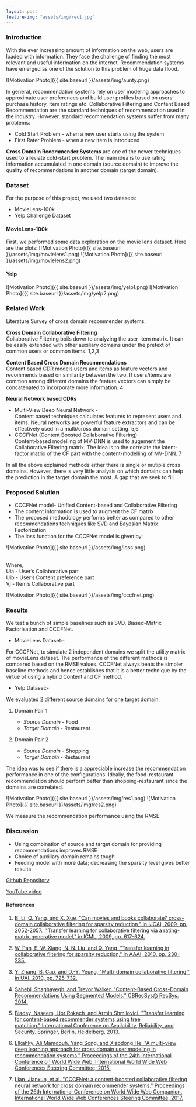 ```yaml
---
layout: post
feature-img: "assets/img/rec1.jpg"
---
```



### Introduction

With the ever increasing amount of information on the web, users are loaded with information. They face the challenge of 
finding the most relevant and useful information on the internet. Recommendation systems have emerged as one of the solution 
to this problem of huge data flood.

![Motivation Photo]({{ site.baseurl }}/assets/img/aunty.png)

In general, recommendation systems rely on user modeling approaches to approximate user preferences and build user profiles based on 
users' purchase history, item ratings etc. Collaborative Filtering and Content Based Recommendation are the standard 
techniques of recommendation used in the industry. However, standard recommendation systems suffer from many 
problems:
* Cold Start Problem - when a new user starts using the system
* First Rater Problem - when a new item is introduced

**Cross Domain Recommender Systems** are one of the newer techniques used to alleviate cold-start problem.
The main idea is to use rating information accumulated in one domain (source domain) to improve the quality of recommendations
in another domain (target domain).

### Dataset
For the purpose of this project, we used two datasets:
* MovieLens-100k 
* Yelp Challenge Dataset

#### MovieLens-100k
First, we performed some data exploration on the movie lens dataset. Here are the plots:
![Motivation Photo]({{ site.baseurl }}/assets/img/movielens1.png)
![Motivation Photo]({{ site.baseurl }}/assets/img/movielens2.png)
#### Yelp
![Motivation Photo]({{ site.baseurl }}/assets/img/yelp1.png)
![Motivation Photo]({{ site.baseurl }}/assets/img/yelp2.png)

### Related Work
Literature Survey of cross domain recommender systems:

**Cross Domain Collaborative Filtering**
<br>Collaborative Filtering boils down to analyzing the user-item matrix. It can be easily extended with other auxiliary domains under the pretext of common users or common items. 1,2,3
	
**Content Based Cross Domain Recommendations**
<br>Content based CDR models users and items as feature vectors and recommends based on similarity between the two. If users/items are common among different domains the feature vectors can simply be concatenated to incorporate more information. 4

**Neural Network based CDRs**
* Multi-View Deep Neural Network -
<br>Content based techniques calculates features to represent users and items. Neural networks are powerful feature extractors and can be effectively used in a multi/cross domain setting. 5,6
* CCCFNet (Content Boosted Collaborative Filtering)
<br>Content-based modelling of MV-DNN is used to augement the Collaborative Filtering matrix. The idea is to the correlate the latent-factor matrix of the CF part with the content-modelling of MV-DNN. 7

In all the above explained methods either there is single or mutiple cross domains. However, there is very little analysis on which domains can help the prediction in the target domain the most. A gap that we seek to fill. 

### Proposed Solution

* CCCFNet model- Unified Content-based and Collaborative Filtering
* The content information is used to augment the CF matrix
* The proposed methodology performs better as compared to other recommendations techniques like SVD and Bayesian Matrix Factorization
* The loss function for the CCCFNet model is given by:

![Motivation Photo]({{ site.baseurl }}/assets/img/loss.png)

<br> Where,
<br> Uia - User’s Collaborative part
<br> Uib - User’s Content preference part
<br> Vj - Item’s Collaborative part


![Motivation Photo]({{ site.baseurl }}/assets/img/cccfnet.png)

### Results
We test a bunch of simple baselines such as SVD, Biased-Matrix Factorisation and CCCFNet. 
* MovieLens Dataset:- 

For CCCFNet, to simulate 2 independent domains we split the utility matrix of movieLens dataset. The performance of the different methods is compared based on the RMSE values. CCCFNet always beats the simpler baseline methods and hence establishes that it is a better technique by the virtue of using a hybrid Content and CF method.

* Yelp Dataset:- 

We evaluated 2 different source domains for one target domain.
1. Domain Pair 1
   * *Source Domain* - Food
   * *Target Domain* - Restaurant

2. Domain Pair 2
   * *Source Domain* - Shopping
   * *Target Domain* - Restaurant

The idea was to see if there is a appreciable increase the recommendation performance in one of the configurations. Ideally, the food-restaurant recommendation should perform better than shopping-restaurant since the domains are correlated. 

![Motivation Photo]({{ site.baseurl }}/assets/img/res1.png)
![Motivation Photo]({{ site.baseurl }}/assets/img/res2.png)

We measure the recommendation performance using the RMSE. 

### Discussion
* Using combination of source and target domain for providing recommendations improves RMSE
* Choice of auxiliary domain remains tough
* Feeding model with more data; decreasing the sparsity level gives better results



[Github Repository](https://github.com/anjali-chadha/recommending-the-recommenders)


[YouTube video](https://youtu.be/-vPDSKx2FJY)

#### References
1. [B. Li, Q. Yang, and X. Xue, "Can movies and books collaborate? cross-domain collaborative filtering for sparsity reduction," in IJCAI, 2009, pp. 2052-2057.
 "Transfer learning for collaborative filtering via a rating-matrix generative model," in ICML, 2009, pp. 617-624.](https://www.ijcai.org/Proceedings/09/Papers/338.pdf)
 
2. [W. Pan, E. W. Xiang, N. N. Liu, and Q. Yang, "Transfer learning in collaborative filtering for sparsity reduction," in AAAI, 2010, pp. 230-235.](https://www.aaai.org/ocs/index.php/AAAI/AAAI10/paper/view/1649)

3. [Y. Zhang, B. Cao, and D.-Y. Yeung, "Multi-domain collaborative filtering," in UAI, 2010, pp. 725-732.](https://arxiv.org/pdf/1203.3535.pdf)

4. [Sahebi, Shaghayegh, and Trevor Walker. "Content-Based Cross-Domain Recommendations Using Segmented Models." CBRecSys@ RecSys. 2014.](http://ceur-ws.org/Vol-1245/cbrecsys2014-paper09.pdf)

5. [Biadsy, Naseem, Lior Rokach, and Armin Shmilovici. "Transfer learning for content-based recommender systems using tree matching." International Conference on Availability, Reliability, and Security. Springer, Berlin, Heidelberg, 2013.](https://arxiv.org/pdf/1305.3384.pdf)

6. [Elkahky, Ali Mamdouh, Yang Song, and Xiaodong He. "A multi-view deep learning approach for cross domain user modeling in recommendation systems." Proceedings of the 24th International Conference on World Wide Web. International World Wide Web Conferences Steering Committee, 2015.](https://www.microsoft.com/en-us/research/wp-content/uploads/2016/02/frp1159-songA.pdf)

7. [Lian, Jianxun, et al. "CCCFNet: a content-boosted collaborative filtering neural network for cross domain recommender systems." Proceedings of the 26th International Conference on World Wide Web Companion. International World Wide Web Conferences Steering Committee, 2017.](http://delivery.acm.org/10.1145/3060000/3054207/p817-lian.pdf?ip=165.91.13.19&id=3054207&acc=ACTIVE%20SERVICE&key=B63ACEF81C6334F5%2E79B51EFA2DE92FE8%2E4D4702B0C3E38B35%2E4D4702B0C3E38B35&__acm__=1524538725_ebb4ce384e81128d1c48f17f492c89da)
